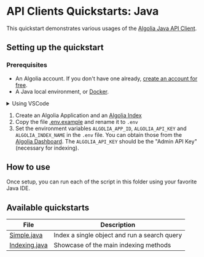 # API Clients Quickstarts: Java

This quickstart demonstrates various usages of the [Algolia Java API Client](https://www.algolia.com/doc/api-client/getting-started/install/java/?client=java).

## Setting up the quickstart

### Prerequisites

- An Algolia account. If you don't have one already, [create an account for free](https://www.algolia.com/users/sign_up).
- A Java local environment, or [Docker](https://www.docker.com/get-started).

<details>
  <summary>Using VSCode</summary>

By using VScode and having the [Visual Studio Code Remote - Containers](https://code.visualstudio.com/docs/remote/containers) extension installed, you can run any of the quickstarts by using the command [Remote-Containers: Open Folder in Container](https://code.visualstudio.com/docs/remote/containers#_quick-start-open-an-existing-folder-in-a-container) command.

Each of the quickstart contains a [.devcontainer.json](./.devcontainer/devcontainer.json), along with a [Dockerfile](./.devcontainer/Dockerfile).

</details>

1. Create an Algolia Application and an [Algolia Index](https://www.algolia.com/doc/guides/getting-started/quick-start/tutorials/getting-started-with-the-dashboard/#indices)
2. Copy the file [.env.example](.env.example) and rename it to `.env`
3. Set the environment variables `ALGOLIA_APP_ID`, `ALGOLIA_API_KEY` and `ALGOLIA_INDEX_NAME` in the `.env` file. You can obtain those from the [Algolia Dashboard](https://www.algolia.com/api-keys/). The `ALGOLIA_API_KEY` should be the "Admin API Key" (necessary for indexing).

## How to use

Once setup, you can run each of the script in this folder using your favorite Java IDE.

## Available quickstarts


| File                         | Description                                  |
| ---------------------------- | -------------------------------------------- |
| [Simple.java](./src/main/java/Simple.java)     | Index a single object and run a search query |
| [Indexing.java](./src/main/java/Indexing.java) | Showcase of the main indexing methods        |
